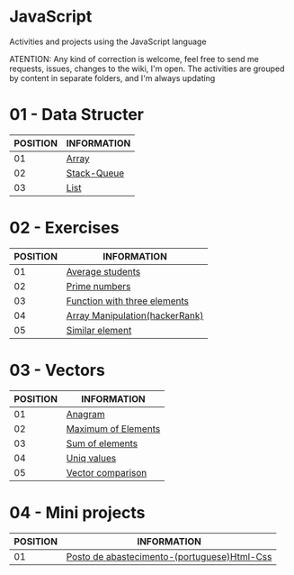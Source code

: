 # JavaScript
Activities and projects using the JavaScript language

ATENTION: Any kind of correction is welcome, feel free to send me requests, issues, changes to the wiki, I'm open.
The activities are grouped by content in separate folders, and I'm always updating

# 01 - Data Structer
POSITION|INFORMATION 
--------- | ------
01     |<a href="https://github.com/ddenerson/JavaScript/blob/master/Activity/01%20-%20Data%20structure/01%20-%20Array/01%20-%20Array.js">Array</a>
02   |<a href="https://github.com/ddenerson/JavaScript/tree/master/Activity/01%20-%20Data%20structure/02%20-Stack-Queue">Stack-Queue</a>
03   |<a href="https://github.com/ddenerson/JavaScript/tree/master/Activity/01%20-%20Data%20structure/03 - List">List</a>



# 02 - Exercises

POSITION|INFORMATION 
--------- | ------
01     |<a href="https://github.com/ddenerson/JavaScript/blob/master/Activity/02%20-%20Several/01%20-%20Average%20student.js">Average students<a/>
02   |  <a href="https://github.com/ddenerson/JavaScript/blob/master/Activity/02%20-%20Several/02%20-%20Prime%20numbers.js">Prime numbers<a/>
03   | <a href="https://github.com/ddenerson/JavaScript/blob/master/Activity/02%20-%20Several/03%20-%20Function%20with%20three%20elements.js">Function with three elements</a>
04  | <a href="https://github.com/ddenerson/JavaScript/blob/master/Activity/02%20-%20Several/04%20-%20Array%20Manipulation(hackerRank).js">Array Manipulation(hackerRank)</a>
05  |<a href="https://github.com/ddenerson/JavaScript/blob/master/Activity/02%20-%20Several/05%20-%20Similar%20element.js">Similar element</a>

# 03 - Vectors

POSITION|INFORMATION 
--------- | ------
01     |<a href="https://github.com/ddenerson/JavaScript/blob/master/Activity/03%20-%20Vectors/Anagram.js">Anagram</a>
02   |<a href="https://github.com/ddenerson/JavaScript/blob/master/Activity/03%20-%20Vectors/Maximum%20of%20Elements.js">Maximum of Elements</a>
03   |<a href="https://github.com/ddenerson/JavaScript/blob/master/Activity/03%20-%20Vectors/Sum%20of%20elements.js">Sum of elements</a>
04  |<a href="https://github.com/ddenerson/JavaScript/blob/master/Activity/03%20-%20Vectors/Uniq%20values.js">Uniq values</a>
05  |<a href="https://github.com/ddenerson/JavaScript/blob/master/Activity/03%20-%20Vectors/vector%20comparison.js">Vector comparison</a>

# 04 - Mini projects

POSITION|INFORMATION 
--------- | ------
01     |<a href="https://github.com/ddenerson/JavaScript/tree/master/Activity/04%20-%20Projects/01%20-Posto%20de%20abastecimento">Posto de abastecimento-(portuguese)Html-Css<a/>




